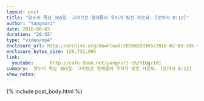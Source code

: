 ```yaml
---
layout: post
title: "양누리 묵상 365일- 그러므로 형제들아 우리가 빚진 자로되. [로마서 8:12]"
author: "Yangnuri"
date: 2016-08-03
duration: "20:55"
type: "video/mp4"
enclosure_url: http://archive.org/download/20160203365/2016-02-03-365.mp4
enclosure_bytes_size: 120,731,904       
link:
  youtube:      http://cafe.daum.net/yangnuri-ch/hIQg/101
summary:  양누리 묵상 365일- 그러므로 형제들아 우리가 빚진 자로되. [로마서 8:12]
show_notes:
---
```

{% include post_body.html %}
